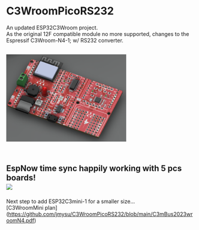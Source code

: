 # C3WroomPicoRS232
An updated ESP32C3Wroom project. <br>
As the original 12F compatible module no more supported, changes to the Espressif C3Wroom-N4-1; w/ RS232 converter.<br>

<img src="pic/C3WroommBusPicoRS232.png" width=320 > <br>
<br>
---
EspNow time sync happily working with 5 pcs boards! <br>
<img src="pic/C3mBusEspnowBitlash0719.gif" width=320 >
---
Next step to add ESP32C3mini-1 for a smaller size...<br>
[C3WroomMini plan] (https://github.com/jmysu/C3WroomPicoRS232/blob/main/C3mBus2023wroomN4.pdf) 

